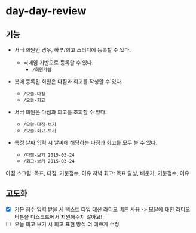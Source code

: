 # day-day-review

## 기능

- 서버 회원인 경우, 하루/회고 스터디에 등록할 수 있다.
    - 닉네임 기반으로 등록할 수 있다.
        - `/회원가입`

- 봇에 등록된 회원은 다짐과 회고를 작성할 수 있다.
    - `/오늘-다짐`
    - `/오늘-회고`

- 서버 회원은 다짐과 회고를 조회할 수 있다.
    - `/오늘-다짐-보기`
    - `/오늘-회고-보기`

- 특정 날짜 입력 시 날짜에 해당하는 다짐과 회고를 모두 볼 수 있다.
    - `/다짐-보기 2015-03-24`
    - `/회고-보기 2015-03-24`

아침 스크럼: 목표, 다짐, 기분점수, 이유
저녁 회고: 목표 달성, 배운거, 기분점수, 이유

## 고도화

- [x] 기분 점수 입력 받을 시 텍스트 타입 대신 라디오 버튼 사용 -> 모달에 대한 라디오 버튼을 디스코드에서 지원해주지 않아요!
- [ ] 오늘 회고 보기 시 회고 표현 방식 더 예쁘게 수정 
